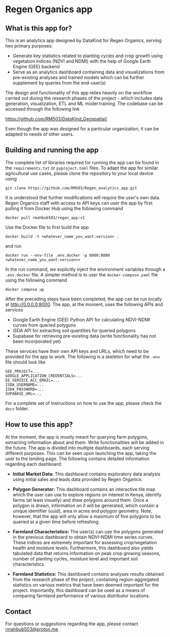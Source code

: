 # Regen Organics app
## What is this app for?
This is an analytics app designed by DataKind for Regen Organics, serving two primary purposes:

* Generate key statistics related to planting cycles and crop growth using vegetation indices (NDVI and NDMI) with the help of Google Earth Engine (GEE) backend
* Serve as an analytics dashboard containing data and visualizations from pre-existing analyses and trained models which can be further supplement by queries from the end-user(s)

The design and functionality of this app relies heavily on the workflow carried out during the research phases of the project - which includes data generation, visualization, ETL and ML model training. The codebase can be accessed through the following link

https://github.com/RM503/DataKind_Geospatial/

Even though the app was designed for a particular organization, it can be adapted to needs of other users.

## Building and running the app

The complete list of libraries required for running the app can be found in the `requirements.txt` or `pyproject.toml` files. To adapt the app for similar agricultural use cases, please clone the repository to your local device using

```
git clone https://github.com/RM503/Regen_analytics_app.git
```
It is understood that further modifications will require the user's own data. Regen Organics staff with access to API keys can user the app by first pulling it from Docker Hub using the following command
```
docker pull rmahbub503/regen_app:v1
```
Use the Docker file to first build the app

```
docker build -t <whatever_name_you_want:version> .
```
and run

```
docker run --env-file .env.docker -p 8000:8000 <whatever_name_you_want:version>>
```
In the run command, we explicitly inject the environment variables through a `.env.docker` file. A simpler method is to user the `docker-compose.yaml` file using the following command
```
docker compose up
```
 After the preceding steps have been completed, the app can be run locally at http://0.0.0.0:8000. The app, at the moment, uses the following APIs and services

* Google Earth Engine (GEE) Python API for calculating NDVI-NDMI curves from queried polygons
* iSDA API for extracting soil quantities for queried polygons
* Supabase for retrieving pre-existing data (write functionality has not been incorporated yet)

These services have their own API keys and URLs, which need to be provided for the app to work. The following is a skeleton for what the `.env` file should look like

```
GEE_PROJECT=... 
GOOGLE_APPLICATION_CREDENTIALS=...
EE_SERVICE_ACC_EMAIL=...
ISDA_USERNAME=...
ISDA_PASSWORD=...
SUPABASE_URL=...
```
For a complete set of instructions on how to use the app, please check the `docs` folder.

## How to use this app?

At the moment, the app is mostly meant for querying farm polygons, extracting information about and them. Write functionalities will be added in the future. The app is divided into multiple dashboards, each serving different purposes. This can be seen upon launching the app, taking the user to the landing page. The following contains detailed information regarding each dashboard:
* **Initial Market Data:** This dashboard contains exploratory data analysis using initial sales and leads data provided by Regen Organics. 

* **Polygon Generator:** This dashboard contains an interactive tile map which the user can use to explore regions on interest in Kenya, identify farms (at least visually) and draw polygons around them. Once a polygon is drawn, information on it will be generated, which contain a unique identifier (uuid), area in acres and polygon geometry. Note, however, that the app will only allow a maximum of five polygons to be queried at a given time before refreshing.

* **Farmland Characteristics:** The user(s) can use the polygons generated in the previous dashboard to obtain NDVI-NDMI time series curves. These indices are extremely important for assessing crop/vegetation health and moisture levels. Furthermore, this dashboard also yields tabulated data that returns information on peak crop growing seasons, number of planting cycles, moisture level and important soil characteristics.

* **Farmland Statistics:** This dashboard contains analyses results obtained from the research phase of the project, containing region-aggregated statistics on various metrics that have been deemed important for the project. Importantly, this dashboard can be used as a means of comparing farmland performance of various distributor locations.

## Contact

For questions or suggestions regarding the app, please contact rmahbub503@proton.me.